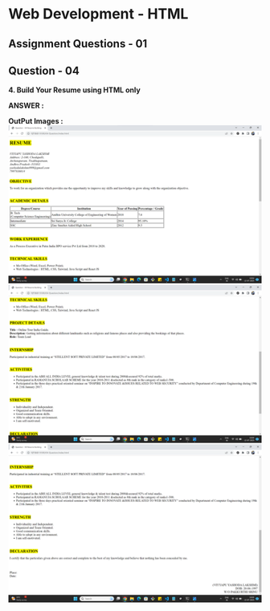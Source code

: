 # **Web Development - HTML**
## **Assignment Questions - 01**
## **Question - 04**

**4. Build Your Resume using HTML only**

**ANSWER :**

**OutPut Images :**
![Output-Image - 01](./Output-Image%20-%2001.png)
![Output-Image - 02](./Output-Image%20-%2002.png)
![Output-Image - 03](./Output-Image%20-%2003.png)